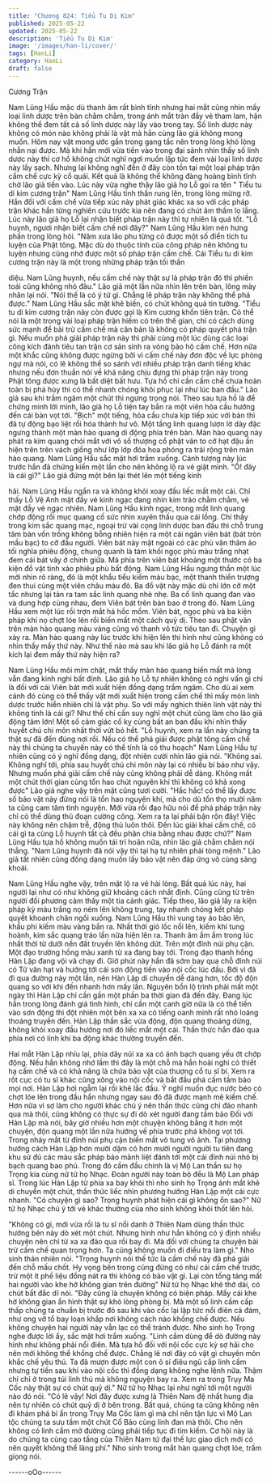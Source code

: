 ```yaml
---
title: "Chương 824: Tiểu Tu Di Kim"
published: 2025-05-22
updated: 2025-05-22
description: 'Tiểu Tu Di Kim'
image: '/images/han-li/cover/'
tags: [HanLi]
category: HanLi
draft: false
---
```


Cương Trận

Nam Lũng Hầu mặc dù thanh âm rất bình tĩnh nhưng hai mắt
cũng nhìn mấy loại linh dược trên bàn chằm chằm, trong ánh mắt
tràn đầy vẻ tham lam, hận không thể đem tất cả số linh dược này
lấy vào trong tay.
Số linh dược này không có món nào không phải là vật mà hắn
cùng lão giả không mong muốn. Hôm nay vật mong ước gần
trong gang tấc nên trong lòng khó lòng nhẫn nại được.
Mà khi hắn mới vừa tiến vào trong đại sảnh nhìn thấy số linh
dược này thì cơ hồ không chút nghĩ ngợi muốn lập tức đem vài
loại linh dược này lấy sạch. Nhưng lại không nghĩ đến ở đây còn
tồn tại một loại pháp trận cấm chế cực kỳ cổ quái. Kết quả là
không thể không đàng hoàng bình tĩnh chờ lão giả tiến vào.
Lúc này vừa nghe thây lão giả họ Lỗ gọi ra tên " Tiểu tu di kim
cương trận" Nam Lũng Hầu tinh thần rung lên, trong lòng mừng
rỡ.
Hắn đối với cấm chế vừa tiếp xúc này phát giác khác xa so với
các pháp trận khác hắn từng nghiên cứu trước kia nên đang có
chút âm thầm lo lắng. Lúc này lão giả họ Lỗ lại nhận biết pháp
trận này thì tự nhiên là quá tốt.
"Lỗ huynh, ngươi nhận biết cấm chế nơi đây?" Nam Lũng Hầu
kìm nén hưng phấn trong lòng hỏi.
"Năm xưa lão phu từng có được một số điển tich tu luyện của
Phật tông. Mặc dù do thuộc tính của công pháp nên không tu
luyện nhưng cũng nhớ được một số pháp trận cấm chế. Cái Tiểu
tu di kim cương trận này là một trong những pháp trận tối thần

diệu. Nam Lũng huynh, nếu cấm chế này thật sự là pháp trận đó
thì phiền toái cũng không nhỏ đâu." Lão giả một lần nữa nhìn lên
trên bàn, lông mày nhăn lại nói.
"Nói thế là có ý tứ gì. Chẳng lẽ pháp trận này không thể phá
được." Nam Lũng Hầu sắc mặt khẽ biến, có chút không quá tin
tưởng.
"Tiểu tu di kim cương trận này còn được gọi là Kim cương khốn
tiên trận. Có thể nói là một trong vài loại pháp trận hiếm có trên
thế gian, chỉ có cách dùng sức mạnh để bài trừ cấm chế mà căn
bản là không có pháp quyết phá trận gì. Nếu muốn phá giải pháp
trận này thì phải cùng một lúc dùng các loại công kích đánh tiêu
tan trận cơ sản sinh ra vòng bảo hộ cấm chế. Hơn nữa một khắc
cũng không được ngừng bởi vì cấm chế này đơn độc về lực
phòng ngự mà nói, có lẽ không thể so sánh với nhiều pháp trận
danh tiếng khác nhưng nếu đơn thuần nói về khả năng chịu đựng
thì pháp trận này trong Phật tông được xưng là bất diệt bất hưu.
Tựa hồ chỉ cần cấm chế chưa hoàn toàn bị phá hủy thì có thể
nhanh chóng khôi phục lại như lúc ban đầu." Lão giả sau khi trầm
ngâm một chút thì ngưng trọng nói.
Theo sau tựa hồ là để chứng minh lời mình, lão giả họ Lỗ tiện tay
bắn ra một viên hỏa cầu hướng đến cái bàn vọt tới.
"Bịch" một tiếng, hỏa cầu chưa kịp tiếp xúc với bàn thì đã tự động
bạo liệt rồi hóa thành hư vô.
Một tầng linh quang lượn lờ dày đặc ngưng thành một màn hào
quang di động phía trên bàn.
Màn hào quang này phát ra kim quang chói mắt với vô số thượng
cổ phật văn to cỡ hạt đậu ẩn hiện trên trên vách giống như lớp
lớp đóa hoa phóng ra trải rộng trên màn hào quang.
Nam Lũng Hầu sắc mặt hơi trầm xuống. Cảnh tượng này lúc
trước hắn đã chứng kiến một lần cho nên không lộ ra vẻ giật
mình.
"Ồ! đây là cái gì?" Lão giả đứng một bên lại thét lên một tiếng kinh

hãi.
Nam Lũng Hầu ngẩn ra và không khỏi xoay đầu liếc mắt một cái.
Chỉ thấy Lỗ Vệ Anh mặt đầy vẻ kinh ngạc đang nhìn kim tráo
chằm chằm, vẻ mặt đầy vẻ ngạc nhiên.
Nam Lũng Hầu kinh ngạc, trong mắt linh quang chớp động rồi
mục quang cố sức nhìn xuyên thấu qua cái lồng.
Chỉ thấy trong kim sắc quang mạc, ngoại trừ vài cọng linh dược
ban đầu thì chỗ trung tâm bàn vốn trống không bỗng nhiên hiện ra
một cái ngân viên bát (bát tròn mầu bạc) to cỡ đầu người.
Viên bát này mặt ngoài có các phù văn thâm ảo tối nghĩa phiêu
động, chung quanh là tám khối ngọc phù màu trắng nhạt đem cái
bát vây ở chính giữa.
Mà phía trên viên bát khoảng một thước có ba kiện đồ vật tinh
xảo phiêu phù bất động.
Nam Lũng Hầu ngưng thần một lúc mới nhìn rõ ràng, đó là một
khẩu tiểu kiếm màu bạc, một thanh thiền trượng đen thui cùng
một viên châu màu đỏ.
Ba đồ vật này mặc dù chỉ lớn cỡ một tấc nhưng lại tản ra tam sắc
linh quang nhè nhẹ. Ba cổ linh quang đan vào và dung hợp cùng
nhau, đem Viên bát trên bàn bao ở trong đó.
Nam Lũng Hầu xem một lúc rồi trợn mắt há hốc mồm.
Viên bát, ngọc phù và ba kiện pháp khí nọ chợt lóe lên rồi biến
mất một cách quỷ dị. Theo sau phật văn trên màn hào quang màu
vàng cũng vô thanh vô tức tiêu tan đi.
Chuyện gì xảy ra. Màn hào quang này lúc trước khi hiện lên thì
hình như cũng không có nhìn thấy mấy thứ này. Như thế nào mà
sau khi lão giả họ Lỗ đánh ra một kích lại đem mấy thứ này hiện
ra?

Nam Lũng Hầu môi mím chặt, mắt thấy màn hào quang biến mất
mà lòng vẫn đang kinh nghi bất định.
Lão giả họ Lỗ tự nhiên không có nghi vấn gì chỉ là đối với cái Viên
bát mới xuất hiện đồng dạng trầm ngâm.
Cho dù ai xem cảnh đó cũng có thể thấy vật mới xuất hiện trong
cấm chế thì mấy món linh dược trước hiển nhiên chỉ là vật phụ.
So với mấy nghịch thiên linh vật này thì không tính là cái gì?
Như thế chỉ cần suy nghĩ một chút cũng làm cho lão giả động tâm
lớn!
Một số cảm giác cố kỵ cùng bất an ban đầu khi nhìn thấy huyết
chú chi môn nhất thời vứt bỏ hết.
"Lỗ huynh, xem ra lần này chúng ta thật sự đã đến đúng nơi rồi.
Nếu có thể phá giải được phật tông cấm chế này thì chúng ta
chuyến này có thể tính là có thu hoạch" Nam Lũng Hầu tự nhiên
cũng có ý nghĩ đồng dạng, đột nhiên cười nhìn lão giả nói.
"Không sai. Không nghĩ tới, phía sau huyết chú chi môn này lại có
nhiều bí bảo như vậy. Nhưng muốn phá giải cấm chế này cũng
không phải dễ dàng. Không mất một chút thời gian cùng tổn hao
chút nguyên khí thì không có khả xong được" Lão giả nghe vậy
trên mặt cũng tươi cười.
"Hắc hắc! có thể lấy được số bảo vật này đừng nói là tổn hao
nguyên khí, mà cho dù tổn thọ mười năm ta cũng cam tâm tình
nguyện. Mới vừa rồi đạo hữu nói để phá pháp trận này chỉ có thể
dùng thủ đoạn cường công. Xem ra ta lại phải bận rộn đây! Việc
này không nên chậm trễ, động thủ luôn thôi. Đến lúc giải khai cấm
chế, có cái gì ta cùng Lỗ huynh tất cả đều phân chia bằng nhau
được chứ?" Nam Lũng Hầu tựa hồ không muốn tái trì hoãn nữa,
nhìn lão giả chằm chằm nói thẳng.
"Nam Lũng huynh đã nói vậy thì tại hạ tự nhiên phải tòng mệnh."
Lão giả tất nhiên cũng đồng dạng muốn lấy bảo vật nên đáp ứng
vô cùng sảng khoái.

Nam Lũng Hầu nghe vậy, trên mặt lộ ra vẻ hài lòng.
Bất quá lúc này, hai người lại như có như không giữ khoảng cách
nhất định. Cũng cũng từ trên người đối phương cảm thấy một tia
cảnh giác.
Tiếp theo, lão giả lấy ra kiện pháp kỳ màu trắng nọ ném lên không
trung, tay nhanh chóng kết pháp quyết khoanh chân ngồi xuống.
Nam Lũng Hầu thì vung tay áo bào lên, khẩu phi kiếm màu vàng
bắn ra.
Nhất thời gió lốc nổi lên, kiếm khí tung hoành, kim sắc quang tráo
lần nữa hiện lên ra.
Thanh âm ầm ầm trong lúc nhất thời từ dưới nền đất truyền lên
không dứt.
Trên một đỉnh núi phụ cận. Một đạo trường hồng màu xanh từ xa
đang bay tới.
Trong đạo thanh hồng Hàn Lập đang vội vã chạy đi.
Giờ phút này hắn đã sớm bay qua chỗ đỉnh núi có Tử vân hạt và
hướng tới cái sơn động tiến vào nội cốc lúc đầu.
Bởi vì đã đi qua đường này một lần, nên Hàn Lập di chuyển dễ
dàng hơn, tốc độ độn quang so với khi đến nhanh hơn mấy lần.
Nguyên bổn lộ trình phải mất một ngày thì Hàn Lập chỉ cần gần
một phần ba thời gian đã đến đây.
Đang lúc hắn trong lòng đánh giá tình hình, chỉ cần một canh giờ
nữa là có thể tiến vào sơn động thì đột nhiên một bên xa xa có
tiếng oanh minh rất nhỏ loáng thoáng truyền đến.
Hàn Lập thần sắc vừa động, độn quang thoáng dừng, không khỏi
xoay đầu hướng nơi đó liếc mắt một cái.
Thần thức hắn đảo qua phía nơi có linh khí ba động khác thường
truyền đến.

Hai mắt Hàn Lập nhíu lại, phía dãy núi xa xa có ánh bạch quang
yếu ớt chớp động.
Nếu hắn không nhớ lầm thì đây là một chỗ mà hắn hoài nghi có
thiết hạ cấm chế và có khả năng là chứa bảo vật của thượng cổ
tu sĩ bí.
Xem ra rốt cục có tu sĩ khác cũng xông vào nội cốc và bắt đầu
phá cấm tầm bảo mọi nơi.
Hàn Lập hơi ngẫm lại rồi khẽ lắc đầu.
Ý nghĩ muốn đục nước béo cò chợt lóe lên trong đầu hắn nhưng
ngay sau đó đã được mạnh mẽ kiềm chế.
Hơn nữa vì sợ làm cho người khác chú ý nên thần thức cũng chỉ
đảo nhanh qua mà thôi, cũng không có thực sự đi dò xét người
đang tầm bảo
Đối với Hàn Lập mà nói, bây giờ nhiều hơn một chuyện không
bằng ít hơn một chuyện, độn quang một lần nữa hướng về phía
trước phá không vọt tới. Trong nháy mắt từ đỉnh núi phụ cận biến
mất vô tung vô ảnh.
Tại phương hướng cách Hàn Lập hơn mười dặm có hơn mười
người người tu tiên đang khu sử đủ các màu sắc pháp bảo mãnh
liệt đánh tới một cái đỉnh núi nhỏ bị bạch quang bao phủ.
Trong đó cầm đầu chính là vị Mộ Lan thần sư họ Trọng kia cùng
nữ tử họ Nhạc. Đoàn người này toàn bộ đều là Mộ Lan pháp sĩ.
Trong lúc Hàn Lập từ phía xa bay khỏi thì nho sinh họ Trọng ánh
mắt khẽ di chuyển một chút, thần thức liếc nhìn phương hướng
Hàn Lập một cái cực nhanh.
"Có chuyện gì sao? Trọng huynh phát hiện cái gì không ổn sao?"
Nữ tử họ Nhạc chú ý tới vẻ khác thường của nho sinh không khỏi
thốt lên hỏi.

"Không có gì, mới vừa rồi là tu sĩ nổi danh ở Thiên Nam dùng thần
thức hướng bên này dò xét một chút. Nhưng hình như hắn không
có ý định nhiều chuyện nên chỉ từ xa xa đảo qua rồi bay đi. Mà đối
với chúng ta chuyện bài trừ cấm chế quan trọng hơn. Ta cũng
không muốn đi điều tra làm gì." Nho sinh thản nhiên nói.
"Trọng huynh nói thế tức là cấm chế này đã phá giải đến chỗ mấu
chốt. Hy vọng bên trong cũng đừng có như cái cấm chế trước, trừ
một ít phế liệu đồng nát ra thì không có bảo vật gì. Lại còn tống
táng mất hai người vào khe hở không gian trên đường" Nữ tử họ
Nhạc khẽ thở dài, có chút bất đắc dĩ nói.
"Đây cũng là chuyện không có biện pháp. Mấy cái khe hở không
gian ẩn hình thật sự khó lòng phòng bị. Mà một số linh cầm cấp
thấp chúng ta chuẩn bị trước đó sau khi vào cốc lại lập tức nổi
điên cả đám, như ong vỡ tổ bay loạn khắp nơi không cách nào
khống chế được. Nếu không chuyện hai người này vẫn lạc có thể
tránh được. Nho sinh họ Trọng nghe được lời ấy, sắc mặt hơi trầm
xuống.
"Linh cầm dùng để dò đường này hình như không phải nổi điên.
Mà tựa hồ đối với nội cốc cực kỳ sợ hãi cho nên mới không thể
khống chế được. Chẳng lẽ nơi đây có vật gì chuyên môn khắc
chế yêu thú. Ta đã mượn được một con ô sí điêu ngũ cấp linh
cầm nhưng tự tiến sau khi vào nội cốc thì đồng dạng không nghe
lệnh nữa. Thậm chí chỉ ở trong túi linh thú mà không nguyện bay
ra. Xem ra trong Trụy Ma Cốc này thật sự có chút quỷ dị." Nữ tử
họ Nhạc lại như nghĩ tới một người nào đó nói.
"Có lẽ vậy! Nơi đây được xưng là Thiên Nam đệ nhất hung địa
nên tự nhiên có chút quỷ dị ở bên trong. Bất quá, chúng ta cũng
không nên đi khám phá bí ẩn trong Trụy Ma Cốc làm gì mà chỉ
nên tận lực vì Mộ Lan tộc chúng ta sưu tầm một chút Cổ Bảo
cùng linh đan mà thôi. Cho nên không có linh cầm mở đường
cũng phải tiếp tục đi tìm kiếm. Cơ hội này là do chúng ta cùng cao
tầng của Thiên Nam tứ đại thế lực giao dịch mới có nên quyết
không thể lãng phí." Nho sinh trong mắt hàn quang chợt lóe, trầm
giọng nói.

------oOo------
